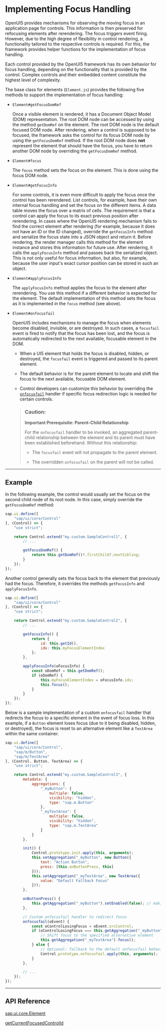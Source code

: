 <!-- loio91f19f036f4d1014b6dd926db0e91070 -->

# Implementing Focus Handling

OpenUI5 provides mechanisms for observing the moving focus in an application page for controls. This information is then preserved for refocusing elements after rerendering. The focus triggers event firing. However, due to the high degree of flexibility in control rendering, a functionality tailored to the respective controls is required. For this, the framework provides helper functions for the implementation of focus handling.

Each control provided by the OpenUI5 framework has its own behavior for focus handling, depending on the functionality that is provided by the control. Complex controls and their embedded content constitute the highest level of complexity.

The base class for elements \(`Element.js`\) provides the following five methods to support the implementation of focus handling:

-   `Element#getFocusDomRef` 

    Once a visible element is rendered, it has a Document Object Model \(DOM\) representation. The root DOM node can be accessed by using the method `getDomRef` on the element. The root DOM node is the default focused DOM node. After rendering, when a control is supposed to be focused, the framework asks the control for its focus DOM node by using the `getFocusDomRef` method. If the root DOM node does **not** represent the element that should have the focus, you have to return another DOM node by overriding the `getFocusDomRef` method.

-   `Element#focus` 

    The `focus` method sets the focus on the element. This is done using the focus DOM node.

-   `Element#getFocusInfo` 

    For some controls, it is even more difficult to apply the focus once the control has been rerendered. List controls, for example, have their own internal focus handling and set the focus on the different items. A data table moves the focus over a matrix of cells. The requirement is that a control can apply the focus to its exact previous position after rerendering. In cases where the OpenUI5 rendering mechanism fails to find the correct element after rendering \(for example, because it does not have an ID or the ID changed\), override the `getFocusInfo` method and serialize the focus state into a JSON object and return it. Before rendering, the render manager calls this method for the element instance and stores this information for future use. After rendering, it calls the `applyFocusInfo` method and passes back the serialized object. This is not only useful for focus information, but also, for example, because the user input's exact cursor position can be stored in such an object.

-   `Element#applyFocusInfo` 

    The `applyFocusInfo` method applies the focus to the element after rerendering. You use this method if a different behavior is expected for the element. The default implementation of this method sets the focus as it is implemented in the `focus` method \(see above\).

-   `Element#onfocusfail` 

    OpenUI5 includes mechanisms to manage the focus when elements become disabled, invisible, or are destroyed. In such cases, a `focusfail` event is fired to notify that the focus has been lost, and the focus is automatically redirected to the next available, focusable element in the DOM.

    -   When a UI5 element that holds the focus is disabled, hidden, or destroyed, the `focusfail` event is triggered and passed to its parent element.

    -   The default behavior is for the parent element to locate and shift the focus to the next available, focusable DOM element.

    -   Control developers can customize this behavior by overriding the [`onfocusfail`](https://ui5.sap.com/#/api/sap.ui.core.Element%23methods/onfocusfail) handler if specific focus redirection logic is needed for certain controls.


    > ### Caution:  
    > **Important Prerequisite: Parent-Child Relationship**
    > 
    > For the `onfocusfail` handler to be invoked, an aggregated parent-child relationship between the element and its parent must have been established beforehand. Without this relationship:
    > 
    > -   The `focusfail` event will not propagate to the parent element.
    > 
    > -   The overridden `onfocusfail` on the parent will not be called.


***

<a name="loio91f19f036f4d1014b6dd926db0e91070__section_52A752721BCF4CFBB9D724F17370144A"/>

## Example

In the following example, the control would usually set the focus on the second child node of its root node. In this case, simply override the `getFocusDomRef` method:

```js
sap.ui.define([
    "sap/ui/core/Control"
], (Control) => {
    "use strict";

    return Control.extend("my.custom.SampleControl1", {
        // ...

        getFocusDomRef() {
            return this.getDomRef()?.firstChild?.nextSibling;
        }
    });
});
```

Another control generally sets the focus back to the element that previously had the focus. Therefore, it overrides the methods `getFocusInfo` and `applyFocusInfo`.

```js
sap.ui.define([
    "sap/ui/core/Control"
], (Control) => {
    "use strict";

    return Control.extend("my.custom.SampleControl2", {
        // ...

        getFocusInfo() {
            return {
                id: this.getId(),
                idx: this.myFocusElementIndex
            };
        },

        applyFocusInfo(oFocusInfo) {
            const oDomRef = this.getDomRef();
            if (oDomRef) {
                this.myFocusElementIndex = oFocusInfo.idx;
                this.focus();
            }
        }
    });
});
```

Below is a sample implementation of a custom `onfocusfail` handler that redirects the focus to a specific element in the event of focus loss. In this example, if a `Button` element loses focus \(due to it being disabled, hidden, or destroyed\), the focus is reset to an alternative element like a `TextArea` within the same container.

```js
sap.ui.define([
    "sap/ui/core/Control",
    "sap/m/Button",
    "sap/m/TextArea"
], (Control, Button, TextArea) => {
    "use strict";

    return Control.extend("my.custom.SampleControl3", {
        metadata: {
            aggregations: {
                "_myButton": {
                    multiple: false,
                    visibility: "hidden",
                    type: "sap.m.Button"
                },
                "_myTextArea": {
                    multiple: false,
                    visibility: "hidden",
                    type: "sap.m.TextArea"
                }
            }
        },

        init() {
            Control.prototype.init.apply(this, arguments);
            this.setAggregation("_myButton", new Button({
                text: "Action Button",
                press: [this.onButtonPress, this]
            }));
            this.setAggregation("_myTextArea", new TextArea({
                value: "Default Fallback Focus"
            }));
        },

        onButtonPress() {
            this.getAggregation("_myButton").setEnabled(false); // making it no longer focusable
        },

        // Custom onfocusfail handler to redirect focus
        onfocusfail(oEvent) {
            const oControlLosingFocus = oEvent.srcControl;
            if (oControlLosingFocus === this.getAggregation("_myButton")) {
                // Shift focus to the specified alternative element
                this.getAggregation("_myTextArea").focus();
            } else {
                // Optional: fallback to the default onfocusfail behavior
                Control.prototype.onfocusfail.apply(this, arguments);
            }
        },

        // ...
    });
});
```

***

## API Reference

[sap.ui.core.Element](https://ui5.sap.com/#/api/sap.ui.core.Element)

[getCurrentFocusedControlId](https://ui5.sap.com/#/api/sap.ui.core.Core/methods/getCurrentFocusedControlId)

